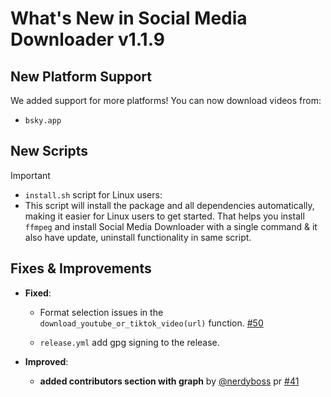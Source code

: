 # What's New in Social Media Downloader v1.1.9


## New Platform Support
We added support for more platforms! You can now download videos from:
- `bsky.app`


## New Scripts
> [!IMPORTANT]
> - `install.sh` script for Linux users:  
> - This script will install the package and all dependencies automatically, making it easier for Linux users to get started. That helps you install `ffmpeg` and install Social Media Downloader with a single command & it also have update, uninstall functionality in same script.

## Fixes & Improvements
- **Fixed**:  
  - Format selection issues in the `download_youtube_or_tiktok_video(url)` function. [#50](https://github.com/nayandas69/Social-Media-Downloader/issues/50)

  - `release.yml` add gpg signing to the release.

- **Improved**:
  - **added contributors section with graph** by [@nerdyboss](https://github.com/nerdyboss) pr [#41](https://github.com/nayandas69/Social-Media-Downloader/pull/41)
